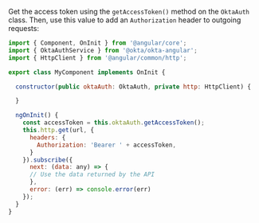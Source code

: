 Get the access token using the `getAccessToken()` method on the `OktaAuth` class. Then, use this value to add an `Authorization` header to outgoing requests:

```javascript
import { Component, OnInit } from '@angular/core';
import { OktaAuthService } from '@okta/okta-angular';
import { HttpClient } from '@angular/common/http';

export class MyComponent implements OnInit {

  constructor(public oktaAuth: OktaAuth, private http: HttpClient) {

  }

  ngOnInit() {
    const accessToken = this.oktaAuth.getAccessToken();
    this.http.get(url, {
      headers: {
        Authorization: 'Bearer ' + accessToken,
      }
    }).subscribe({
      next: (data: any) => {
      // Use the data returned by the API
      }, 
      error: (err) => console.error(err)
    });
  }
}
```
